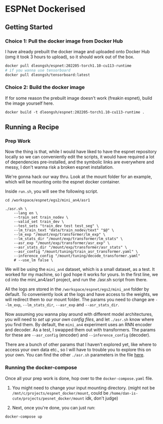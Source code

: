 # ESPNet Dockerised

## Getting Started

### Choice 1: Pull the docker image from Docker Hub
I have already prebuilt the docker image and uploaded onto Docker Hub (omg it took 3 hours to upload), so it should work out of the box. 
```bash
docker pull dleongsh/espnet:202205-torch1.10-cu113-runtime
# if you wanna use tensorboard
docker pull dleongsh/tensorboard:latest
```

### Choice 2: Build the docker image
If for some reason the prebuilt image doesn't work (freakin espnet), build the image yourself here.
```
docker build -t dleongsh/espnet:202205-torch1.10-cu113-runtime .
```

## Running a Recipe

### Prep Work
Now the thing is that, while I would have liked to have the espnet repository locally so we can conveniently edit the scripts, it would have required a lot of dependencies pre-installed, and the symbolic links are everywhere and messy, I don't wanna risk a broken espnet installation. 

We're gonna hack our way thru. Look at the mount folder for an example, which will be mounting onto the espnet docker container.

Inside `run.sh`, you will see the following script.

```
cd /workspace/espnet/egs2/mini_an4/asr1

./asr.sh \
    --lang en \
    --train_set train_nodev \
    --valid_set train_dev \
    --test_sets "train_dev test test_seg" \
    --lm_train_text "data/train_nodev/text" "$@" \
    --lm_exp "/mount/exp/transformer/lm_exp" \
    --lm_stats_dir "/mount/exp/transformer/lm_stats" \
    --asr_exp "/mount/exp/transformer/asr_exp" \
    --asr_stats_dir "/mount/exp/transformer/asr_stats" \
    --asr_config "/mount/tuning/train_asr_transformer.yaml" \
    --inference_config "/mount/tuning/decode_transformer.yaml"
    # --use_lm false \
```
We will be using the `mini_an4` dataset, which is a small dataset, as a test. It worked for my machine, so I god hope it works for yours.
In the first line, we cd into the mini_an4/asr1 project, and run the ./asr.sh script from there. 

All the logs are stored in the `/workspace/espnet/egs2/mini_an4` folder by default. To conveniently look at the logs and have access to the weights, we will redirect them to our mount folder. The params you need to change are `--lm_exp`, `--lm_stats_dir`, `--asr_exp` and `--asr_stats_dir`.

Now assuming you wanna play around with different model architectures, you will need to *set up your own config files*, and let `./asr.sh` know where you find them. By default, the `mini_an4` experiment uses an RNN encoder and decoder. As a test, I swapped them out with transformers. The params for these are `--asr_config` (encoder) and `--inference_config` (decoder).

There are a bunch of other params that I haven't explored yet, like where to access your own data etc., so I will have to trouble you to explore this on your own. You can find the other `./asr.sh` parameters in the file [here](https://github.com/espnet/espnet/blob/master/egs2/TEMPLATE/asr1/asr.sh).


### Running the docker-compose
Once all your prep work is done, hop over to the `docker-compose.yaml` file. 

1. You might need to change your input mounting directory. (might not be `/mnt/c/projects/espnet_docker/mount`, could be `/home/dan-is-cute/projects/pesnet_docker/mount` idk, don't judge) 

2. Next, once you're done, you can just run:

```bash
docker-compose up
```



